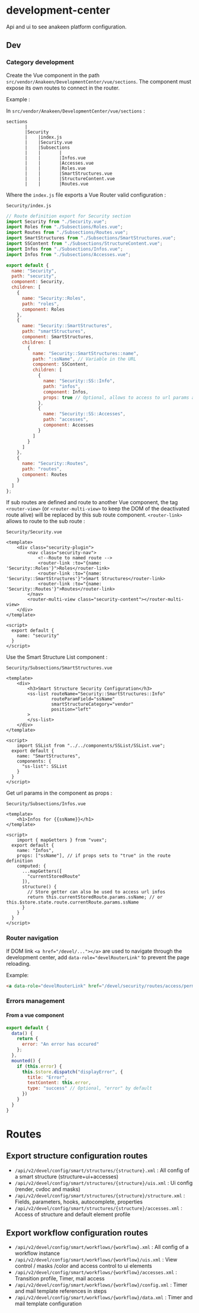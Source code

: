# development-center

Api and ui to see anakeen platform configuration.

## Dev

### Category development

Create the Vue component in the path `src/vendor/Anakeen/DevelopmentCenter/vue/sections`.
The component must expose its own routes to connect in the router.

Example : 

In `src/vendor/Anakeen/DevelopmentCenter/vue/sections` :

```text
sections
       |      
       |Security
       |    |index.js
       |    |Security.vue
       |    |Subsections
       |    |       |
       |    |       |Infos.vue
       |    |       |Accesses.vue
       |    |       |Roles.vue
       |    |       |SmartStructures.vue
       |    |       |StructureContent.vue
       |    |       |Routes.vue      
```

Where the `index.js` file exports a Vue Router valid configuration :

`Security/index.js`
```javascript
// Route definition export for Security section
import Security from "./Security.vue";
import Roles from "./Subsections/Roles.vue";
import Routes from "./Subsections/Routes.vue";
import SmartStructures from "./Subsections/SmartStructures.vue";
import SSContent from "./Subsections/StructureContent.vue";
import Infos from "./Subsections/Infos.vue";
import Infos from "./Subsections/Accesses.vue";

export default {
  name: "Security",
  path: "security",
  component: Security,
  children: [
    {
      name: "Security::Roles",
      path: "roles",
      component: Roles
    },
    {
      name: "Security::SmartStructures",
      path: "smartStructures",
      component: SmartStructures,
      children: [
        {
          name: "Security::SmartStructures::name",
          path: ":ssName", // Variable in the URL
          component: SSContent,
          children: [
            {
              name: "Security::SS::Info",
              path: "infos",
              component: Infos,
              props: true // Optional, allows to access to url params as vue component props
            },
            {
              name: "Security::SS::Accesses",
              path: "accesses",
              component: Accesses
            }
          ]
        }
      ]
    },
    {
      name: "Security::Routes",
      path: "routes",
      component: Routes
    }
  ]
};
```

If sub routes are defined and route to another Vue component, the tag `<router-view>` (or `<router-multi-view>` to keep the DOM of the deactivated route alive) will be replaced by this sub route component.
`<router-link>` allows to route to the sub route : 

`Security/Security.vue`
```vue
<template>
    <div class="security-plugin">
        <nav class="security-nav">
            <!--Route to named route -->
            <router-link :to="{name: 'Security::Roles'}">Roles</router-link>
            <router-link :to="{name: 'Security::SmartStructures'}">Smart Structures</router-link>
            <router-link :to="{name: 'Security::Routes'}">Routes</router-link>
        </nav>
        <router-multi-view class="security-content"></router-multi-view>
    </div>
</template>

<script>
  export default {
    name: "security"
  }
</script>
```

Use the Smart Structure List component :

`Security/Subsections/SmartStructures.vue`
```vue
<template>
    <div>
        <h3>Smart Structure Security Configuration</h3>
        <ss-list routeName="Security::SmartStructures::Info"
                 routeParamField="ssName"
                 smartStructureCategory="vendor"
                 position="left"
        >
        </ss-list>
    </div>
</template>

<script>
    import SSList from "../../components/SSList/SSList.vue";
  export default {
    name: "SmartStructures",
    components: {
      "ss-list": SSList
    }
  }
</script>
```
Get url params in the component as props :

`Security/Subsections/Infos.vue`
```vue
<template>
    <h1>Infos for {{ssName}}</h1>
</template>

<script>
    import { mapGetters } from "vuex";
  export default {
    name: "Infos",
    props: ["ssName"], // if props sets to "true" in the route definition
    computed: {
      ...mapGetters([
        "currentStoredRoute"
      ]),
      structure() {
        // Store getter can also be used to access url infos
        return this.currentStoredRoute.params.ssName; // or this.$store.state.route.currentRoute.params.ssName
      }
    }
  }
</script>
```
### Router navigation

If DOM link `<a href="/devel/..."></a>` are used to navigate through the development center, 
add `data-role="develRouterLink"` to prevent the page reloading.

Example: 
```html
<a data-role="develRouterLink" href="/devel/security/routes/access/permissions"></a>
```


### Errors management

#### From a vue component

```javascript
export default {
  data() {
    return {
      error: "An error has occured"
    };
  },
  mounted() {
    if (this.error) {
      this.$store.dispatch("displayError", {
        title: "Error",
        textContent: this.error,
        type: "success" // Optional, "error" by default
      })
    }
  }
}
```

# Routes

## Export structure configuration routes

*  `/api/v2/devel/config/smart/structures/{structure}.xml` : All config of a smart structure (structure+ui+accesses) 
*  `/api/v2/devel/config/smart/structures/{structure}/uis.xml` : Ui config (render, cvdoc and masks)
*  `/api/v2/devel/config/smart/structures/{structure}/structure.xml` : Fields, parameters, hooks, autocomplete, properties
*  `/api/v2/devel/config/smart/structures/{structure}/accesses.xml` : Access of structure and default element profile

## Export workflow configuration routes

*  `/api/v2/devel/config/smart/workflows/{workflow}.xml` : All config of a workflow instance 
*  `/api/v2/devel/config/smart/workflows/{workflow}/uis.xml` : View control / masks /color and access control to ui elements
*  `/api/v2/devel/config/smart/workflows/{workflow}/accesses.xml` : Transition profile, Timer, mail access
*  `/api/v2/devel/config/smart/workflows/{workflow}/config.xml` : Timer and mail template references in steps
*  `/api/v2/devel/config/smart/workflows/{workflow}/data.xml` : Timer and mail template configuration
